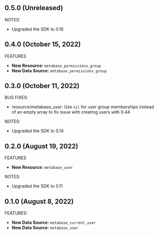 ## 0.5.0 (Unreleased)

NOTES:

* Upgraded the SDK to 0.16

## 0.4.0 (October 15, 2022)

FEATURES

* **New Resource:** `metabase_permissions_group`
* **New Data Source:** `metabase_permissions_group`

## 0.3.0 (October 11, 2022)

BUG FIXES:

* resource/metabase_user: Use `nil` for user group memberships instead of an empty array to fix issue with creating users with 0.44 

NOTES:

* Upgraded the SDK to 0.14

## 0.2.0 (August 19, 2022)

FEATURES

* **New Resource:** `metabase_user`

NOTES:

* Upgraded the SDK to 0.11

## 0.1.0 (August  8, 2022)

FEATURES:

* **New Data Source:** `metabase_current_user`
* **New Data Source:** `metabase_user`

